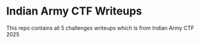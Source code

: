 # Indian Army CTF Writeups
This repo contains all 5 challenges writeups which is from Indian Army CTF 2025
